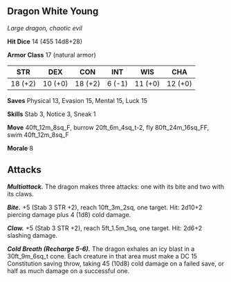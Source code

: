 ## Dragon White Young

*Large dragon, chaotic evil*

**Hit Dice** 14 (455 14d8+28)

**Armor Class** 17 (natural armor)

| STR     | DEX     | CON     | INT     | WIS     | CHA     |
|---------|---------|---------|---------|---------|---------|
| 18 (+2) | 10 (+0) | 18 (+2) |  6 (-1) | 11 (+0) | 12 (+0) |

**Saves** Physical 13, Evasion 15, Mental 15, Luck 15

**Skills** Stab 3, Notice 3, Sneak 1

**Move** 40ft_12m_8sq_F, burrow 20ft_6m_4sq_t-2, fly 80ft_24m_16sq_FF, swim 40ft_12m_8sq_F

**Morale** 8

## Attacks

***Multiattack.*** The dragon makes three attacks: one with its bite and two with its claws.

***Bite.*** +5 (Stab 3 STR +2), reach 10ft_3m_2sq, one target. Hit: 2d10+2 piercing damage plus 4 (1d8) cold damage.

***Claw.*** +5 (Stab 3 STR +2), reach 5ft_1.5m_1sq, one target. Hit: 2d6+2 slashing damage.

***Cold Breath (Recharge 5-6).*** The dragon exhales an icy blast in a 30ft_9m_6sq_t cone. Each creature in that area must make a DC 15 Constitution saving throw, taking 45 (10d8) cold damage on a failed save, or half as much damage on a successful one.

